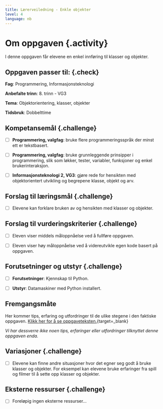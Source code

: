```yaml
---
title: Lærerveiledning - Enkle objekter
level: 4
language: nb
---
```



# Om oppgaven {.activity}

I denne oppgaven får elevene en enkel innføring til klasser og objekter.

## Oppgaven passer til: {.check}

 __Fag__: Programmering, Informasjonsteknologi

__Anbefalte trinn__: 8. trinn - VG3

__Tema__: Objektorientering, klasser, objekter

__Tidsbruk__: Dobbelttime

## Kompetansemål {.challenge}

- [ ] __Programmering, valgfag__: bruke flere programmeringsspråk der minst ett
       er tekstbasert.

- [ ] __Programmering, valgfag__: bruke grunnleggende prinsipper i
       programmering, slik som løkker, tester, variabler, funksjoner og enkel
       brukerinteraksjon.

- [ ] __Informasjonsteknologi 2, VG3__: gjøre rede for hensikten med
       objektorientert utvikling og begrepene klasse, objekt og arv.
       
## Forslag til læringsmål {.challenge}

- [ ] Elevene kan forklare bruken av og hensikten med klasser og objekter.

## Forslag til vurderingskriterier {.challenge}

- [ ] Eleven viser middels måloppnåelse ved å fullføre oppgaven.

- [ ] Eleven viser høy måloppnåelse ved å videreutvikle egen kode basert på
       oppgaven.

## Forutsetninger og utstyr {.challenge}

- [ ] __Forutsetninger__: Kjennskap til Python.

- [ ] __Utstyr__: Datamaskiner med Python installert.

## Fremgangsmåte

Her kommer tips, erfaring og utfordringer til de ulike stegene i den faktiske
oppgaven. [Klikk her for å se
oppgaveteksten.](../enkle_objekter/enkle_objekter.html){target=_blank}

_Vi har dessverre ikke noen tips, erfaringer eller utfordringer tilknyttet denne
oppgaven enda._

## Variasjoner {.challenge}

- [ ] Elevene kan finne andre situasjoner hvor det egner seg godt å bruke
      klasser og objekter. For eksempel kan elevene bruke erfaringer fra spill
      og filmer til å sette opp klasser og objekter.
        
## Eksterne ressurser {.challenge}

- [ ] Foreløpig ingen eksterne ressurser...

